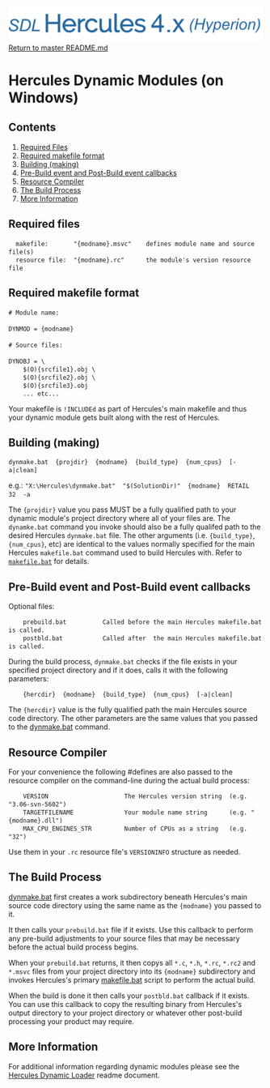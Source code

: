 ![test image](images/image_header_herculeshyperionSDL.png)
[Return to master README.md](../README.md)

# Hercules Dynamic Modules (on Windows)

## Contents
1. [Required Files](#Required-Files)
2. [Required makefile format](#Required-makefile-format)
3. [Building (making)](#Building-making)
4. [Pre-Build event and Post-Build event callbacks](#Pre-Build-event-and-Post-Build-event-callbacks)
5. [Resource Compiler](#Resource-Compiler)
6. [The Build Process](#The-Build-Process)
7. [More Information](#More-Information)

## Required files
```
  makefile:       "{modname}.msvc"    defines module name and source file(s)
  resource file:  "{modname}.rc"      the module's version resource file
```

## Required makefile format

    # Module name:

    DYNMOD = {modname}

    # Source files:

    DYNOBJ = \
        $(O){srcfile1}.obj \
        $(O){srcfile2}.obj \
        $(O){srcfile3}.obj
        ... etc...

Your makefile is `!INCLUDEd` as part of Hercules's main makefile and thus your dynamic module gets built along with the rest of Hercules.

## Building (making)

    dynmake.bat  {projdir}  {modname}  {build_type}  {num_cpus}  [-a|clean]

e.g.: `"X:\Hercules\dynmake.bat"  "$(SolutionDir)"  {modname}  RETAIL  32  -a`

The `{projdir}` value you pass MUST be a fully qualified path to your dynamic module's project directory where all of your files are. The `dynamke.bat` command you invoke should also be a fully qualifed path to the desired Hercules `dynmake.bat` file. The other arguments (i.e. `{build_type}`, `{num_cpus}`, etc) are identical to the values normally specified for the main Hercules `makefile.bat` command used to build Hercules with. Refer to [`makefile.bat`](../makefile.bat) for details.

## Pre-Build event and Post-Build event callbacks

Optional files:
```
    prebuild.bat          Called before the main Hercules makefile.bat is called.
    postbld.bat           Called after  the main Hercules makefile.bat is called.
```

During the build process, `dynmake.bat` checks if the file exists in your specified project directory and if it does, calls it with the following parameters:

        {hercdir}  {modname}  {build_type}  {num_cpus}  [-a|clean]

The `{hercdir}` value is the fully qualified path the main Hercules source code directory. The other parameters are the same values that you passed to the [dynmake.bat](../dynmake.bat) command.

## Resource Compiler

For your convenience the following #defines are also passed to the resource compiler on the command-line during the actual build process:
```
    VERSION                     The Hercules version string  (e.g. "3.06-svn-5602")
    TARGETFILENAME              Your module name string      (e.g. "{modname}.dll")
    MAX_CPU_ENGINES_STR         Number of CPUs as a string   (e.g. "32")
```
Use them in your `.rc` resource file's `VERSIONINFO` structure as needed.

## The Build Process

[dynmake.bat](../dynmake.bat) first creates a work subdirectory beneath Hercules's main source code directory using the same name as the `{modname}` you passed to it.

It then calls your `prebuild.bat` file if it exists. Use this callback to perform any pre-build adjustments to your source files that may be necessary before the actual build process begins.

When your `prebuild.bat` returns, it then copys all `*.c`, `*.h`, `*.rc`, `*.rc2` and `*.msvc` files from your project directory into its `{modname}` subdirectory and invokes Hercules's primary [makefile.bat](../makefile.bat) script to perform the actual build.

When the build is done it then calls your `postbld.bat` callback if it exists. You can use this callback to copy the resulting binary from Hercules's output directory to your project directory or whatever other post-build processing your product may require.

## More Information

For additional information regarding dynamic modules please see the [Hercules Dynamic Loader](./README.HDL.md) readme document.
